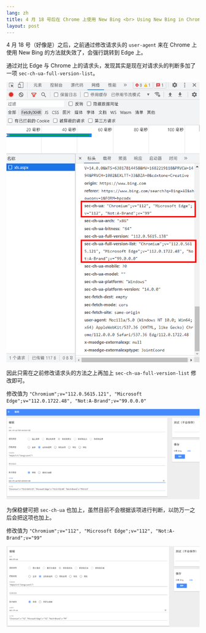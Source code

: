 ```yaml
---
lang: zh
title: 4 月 18 号后在 Chrome 上使用 New Bing <br> Using New Bing in Chrome after April 18th
layout: post
---
```


4 月 18 号（好像是）之后，之前通过修改请求头的 `user-agent` 来在 Chrome 上使用 New Bing 的方法就失效了，会强行跳转到 Edge 上。

通过对比 Edge 与 Chrome 上的请求头，发现其实是现在对请求头的判断多加了一项 `sec-ch-ua-full-version-list`。

![request-head](/assets/reqhead.PNG)

因此只需在之前修改请求头的方法之上再加上 `sec-ch-ua-full-version-list` 修改即可。

修改值为 `"Chromium";v="112.0.5615.121", "Microsoft Edge";v="112.0.1722.48", "Not:A-Brand";v="99.0.0.0"`

![head-edit](/assets/head-edit.PNG)

为保稳健可把 `sec-ch-ua` 也加上，虽然目前不会根据该项进行判断，以防万一之后会把这项也加上。

修改值为 `"Chromium";v="112", "Microsoft Edge";v="112", "Not:A-Brand";v="99"`

![head-edit](/assets/head-edit2.PNG)

